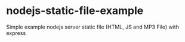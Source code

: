 # nodejs-static-file-example

Simple example nodejs server static file (HTML, JS and MP3 File) with express

